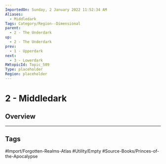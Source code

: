 ```yaml
---
ImportedOn: Sunday, 2 January 2022 11:52:34 AM
Aliases:
  - Middledark
Tags: Category/Region--Dimensional
parent:
  - 2 - The Underdark
up:
  - 2 - The Underdark
prev:
  - 1 - Upperdark
next:
  - 3 - Lowerdark
RWtopicId: Topic_589
Type: placeholder
Region: placeholder
---
```

# 2 - Middledark
## Overview

---
## Tags
#Import/Forgotten-Realms-Atlas #Utility/Empty #Source-Books/Princes-of-the-Apocalypse

